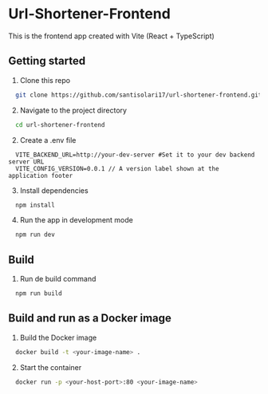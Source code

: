 # Url-Shortener-Frontend

This is the frontend app created with Vite (React + TypeScript)

## Getting started

1. Clone this repo

```bash
  git clone https://github.com/santisolari17/url-shortener-frontend.git
```

2. Navigate to the project directory

```bash
  cd url-shortener-frontend
```

2. Create a .env file

```
  VITE_BACKEND_URL=http://your-dev-server #Set it to your dev backend server URL
  VITE_CONFIG_VERSION=0.0.1 // A version label shown at the application footer
```

3. Install dependencies

```bash
  npm install
```

4. Run the app in development mode

```bash
  npm run dev
```

## Build

1. Run de build command

```bash
  npm run build
```

## Build and run as a Docker image

1. Build the Docker image

```bash
  docker build -t <your-image-name> .
```

2. Start the container

```bash
  docker run -p <your-host-port>:80 <your-image-name>
```
